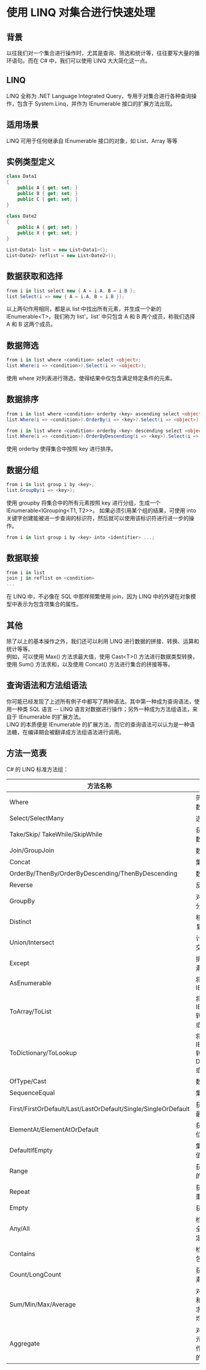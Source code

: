 # 使用 LINQ 对集合进行快速处理

## 背景
以往我们对一个集合进行操作时，尤其是查询、筛选和统计等，往往要写大量的循环语句。而在 C# 中，我们可以使用 LINQ 大大简化这一点。

## LINQ
LINQ 全称为 .NET Language Integrated Query，专用于对集合进行各种查询操作，包含于 System.Linq，并作为 IEnumerable 接口的扩展方法出现。

## 适用场景
LINQ 可用于任何继承自 IEnumerable 接口的对象，如 List、Array 等等

## 实例类型定义
```csharp
class Data1
{
    public A { get; set; }
    public B { get; set; }
    public C { get; set; }
}

class Date2
{
    public A { get; set; }
    public X { get; set; }
}

List<Data1> list = new List<Data1>();
List<Date2> reflist = new List<Date2>();
```

## 数据获取和选择
```csharp
from i in list select new { A = i.A, B = i.B };
list.Select(i => new { A = i.A, B = i.B });
```
以上两句作用相同，都是从 list 中找出所有元素，并生成一个新的 IEnumerable&lt;T&gt;，我们称为 list'，list' 中只包含 A 和 B 两个成员，称我们选择 A 和 B 这两个成员。

## 数据筛选
```csharp
from i in list where <condition> select <object>;
list.Where(i => <condition>).Select(i => <object>);
```
使用 where 对列表进行筛选，使得结果中仅包含满足特定条件的元素。

## 数据排序
```csharp
from i in list where <condition> orderby <key> ascending select <object>;
list.Where(i => <condition>).OrderBy(i => <key>).Select(i => <object>);

from i in list where <condition> orderby <key> descending select <object>;
list.Where(i => <condition>).OrderByDescending(i => <key>).Select(i => <object>);
```
使用 orderby 使得集合中按照 key 进行排序。

## 数据分组
```csharp
from i in list group i by <key>;
list.GroupBy(i => <key>);
```
使用 groupby 将集合中的所有元素按照 key 进行分组，生成一个 IEnumerable&lt;IGrouping&lt;T1, T2&gt;&gt;。
如果必须引用某个组的结果，可使用 into 关键字创建能被进一步查询的标识符，然后就可以使用该标识符进行进一步的操作。
```csharp
from i in list group i by <key> into <identifier> ...;
```

## 数据联接
```csharp
from i in list 
join j in reflist on <condition>
...
```
在 LINQ 中，不必像在 SQL 中那样频繁使用 join，因为 LINQ 中的外键在对象模型中表示为包含项集合的属性。

## 其他
除了以上的基本操作之外，我们还可以利用 LINQ 进行数据的拼接、转换、运算和统计等等。  
例如，可以使用 Max() 方法求最大值，使用 Cast&lt;T&gt;() 方法进行数据类型转换，使用 Sum() 方法求和，以及使用 Concat() 方法进行集合的拼接等等。

## 查询语法和方法组语法
你可能已经发现了上述所有例子中都写了两种语法。其中第一种成为查询语法，使用一种类 SQL 语言 -- LINQ 语言对数据进行操作；另外一种成为方法组语法，来自于 IEnumerable 的扩展方法。  
LINQ 的本质便是 IEnumerable 的扩展方法，而它的查询语法可以认为是一种语法糖，在编译期会被翻译成方法组语法进行调用。

## 方法一览表
C# 的 LINQ 标准方法组：

| 方法名称 | 方法说明 |
| ------- | ------- |
| Where | 筛选满足条件的数据 |
| Select/SelectMany | 选择数据 |
| Take/Skip/ TakeWhile/SkipWhile | 获取特定位置的数据 |
| Join/GroupJoin | 数据联接 |
| Concat | 集合之间的拼接 |
| OrderBy/ThenBy/OrderByDescending/ThenByDescending | 数据排序 |
| Reverse | 反转整个集合 |
| GroupBy | 对集合元素进行分组 |
| Distinct | 移除集合中的重复元素 |
| Union/Intersect | 计算集合的联合/交集 |
| Except | 排除集合中的元素 |
| AsEnumerable | 将集合转换为 IEnumerable&lt;T&gt; |
| ToArray/ToList | 将 IEnumerable&lt;T&gt; 转换为 Array&lt;T&gt; 或 List&lt;T&gt; |
| ToDictionary/ToLookup | 将 IEnumerable&lt;T&gt; 转换为 Dictionary&lt;K,T&gt; 或 Lookup&lt;K,T&gt; |
| OfType/Cast | 数据类型转换 |
| SequenceEqual | 集合之间判等 |
| First/FirstOrDefault/Last/LastOrDefault/Single/SingleOrDefault | 获取集合的初始/最终/特定元素 |
| ElementAt/ElementAtOrDefault | 获取集合中特定位置的元素 |
| DefaultIfEmpty | 集合为空的默认值 |
| Range | 获取指定范围内的数据 |
| Repeat | 获取指定数量的重复数据 |
| Empty | 获取一个空集合 |
| Any/All | 检测集合中是否全部/存在满足指定条件的数据 |
| Contains | 检测集合中是否包含某数据 |
| Count/LongCount | 获取集合中的元素数量 |
| Sum/Min/Max/Average | 对集合进行求和、求最大值、求最小值和求平均值运算 |
| Aggregate | 对集合中的所有元素进行累加操作并返回累加后的结果 |